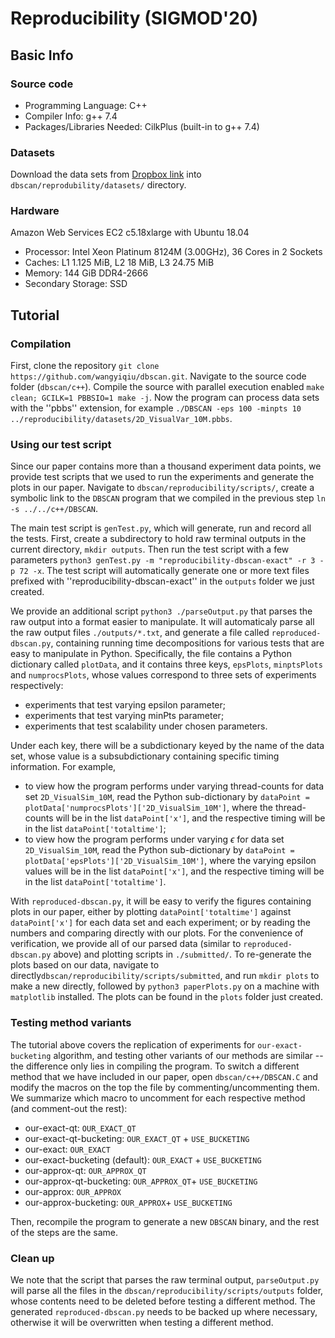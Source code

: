 # Reproducibility (SIGMOD'20)
## Basic Info
### Source code
* Programming Language: C++
* Compiler Info: g++ 7.4
* Packages/Libraries Needed: CilkPlus (built-in to g++ 7.4)
### Datasets
Download the data sets from [Dropbox link](https://www.dropbox.com/sh/ehhv9thpuvb36jq/AADQowvv9FfQ8ZYdAPL9qJs1a?dl=0) into ``dbscan/reprodubility/datasets/`` directory.
### Hardware
Amazon Web Services EC2 c5.18xlarge with Ubuntu 18.04
* Processor: Intel Xeon Platinum 8124M (3.00GHz), 36 Cores in 2 Sockets
* Caches: L1 1.125 MiB, L2 18 MiB, L3 24.75 MiB
* Memory: 144 GiB DDR4-2666
* Secondary Storage: SSD

## Tutorial
### Compilation
First, clone the repository ``git clone https://github.com/wangyiqiu/dbscan.git``. Navigate to the source code folder (``dbscan/c++``). Compile the source with parallel execution enabled ``make clean; GCILK=1 PBBSIO=1 make -j``. Now the program can process data sets with the ''pbbs'' extension, for example ``./DBSCAN -eps 100 -minpts 10 ../reproducibility/datasets/2D_VisualVar_10M.pbbs``.

### Using our test script
Since our paper contains more than a thousand experiment data points, we provide test scripts that we used to run the experiments and generate the plots in our paper. Navigate to ``dbscan/reproducibility/scripts/``, create a symbolic link to the ``DBSCAN`` program that we compiled in the previous step ``ln -s ../../c++/DBSCAN``.

The main test script is ``genTest.py``, which will generate, run and record all the tests. First, create a subdirectory to hold raw terminal outputs in the current directory, ``mkdir outputs``. Then run the test script with a few parameters ``python3 genTest.py -m "reproducibility-dbscan-exact" -r 3 -p 72 -x``. The test script will automatically generate one or more text files prefixed with ''reproducibility-dbscan-exact'' in the ``outputs`` folder we just created.

We provide an additional script ``python3 ./parseOutput.py`` that parses the raw output into a format easier to manipulate. It will automaticaly parse all the raw output files ``./outputs/*.txt``, and generate a file called ``reproduced-dbscan.py``, containing running time decompositions for various tests that are easy to manipulate in Python. Specifically, the file contains a Python dictionary called ``plotData``, and it contains three keys, ``epsPlots``, ``minptsPlots`` and ``numprocsPlots``, whose values correspond to three sets of experiments respectively:
* experiments that test varying epsilon parameter;
* experiments that test varying minPts parameter;
* experiments that test scalability under chosen parameters.

Under each key, there will be a subdictionary keyed by the name of the data set, whose value is a subsubdictionary containing specific timing information. For example,
* to view how the program performs under varying thread-counts for data set ``2D_VisualSim_10M``, read the Python sub-dictionary by ``dataPoint = plotData['numprocsPlots']['2D_VisualSim_10M']``, where the thread-counts will be in the list ``dataPoint['x']``, and the respective timing will be in the list ``dataPoint['totaltime']``;
* to view how the program performs under varying $\epsilon$ for data set ``2D_VisualSim_10M``, read the Python sub-dictionary by ``dataPoint = plotData['epsPlots']['2D_VisualSim_10M']``, where the varying epsilon values will be in the list ``dataPoint['x']``, and the respective timing will be in the list ``dataPoint['totaltime']``.

With ``reproduced-dbscan.py``, it will be easy to verify the figures containing plots in our paper, either by plotting ``dataPoint['totaltime']`` against ``dataPoint['x']`` for each data set and each experiment; or by reading the numbers and comparing directly with our plots. For the convenience of verification, we provide all of our parsed data (similar to ``reproduced-dbscan.py`` above) and plotting scripts in ``./submitted/``. To re-generate the plots based on our data, navigate to directly``dbscan/reproducibility/scripts/submitted``, and run ``mkdir plots`` to make a new directly, followed by ``python3 paperPlots.py`` on a machine with ``matplotlib`` installed. The plots can be found in the ``plots`` folder just created.

### Testing method variants

The tutorial above covers the replication of experiments for ``our-exact-bucketing`` algorithm, and testing other variants of our methods are similar -- the difference only lies in compiling the program. To switch a different method that we have included in our paper, open ``dbscan/c++/DBSCAN.C`` and modify the macros on the top the file by commenting/uncommenting them. We summarize which macro to uncomment for each respective method (and comment-out the rest):
* our-exact-qt: ``OUR_EXACT_QT``
* our-exact-qt-bucketing: ``OUR_EXACT_QT`` + ``USE_BUCKETING``
* our-exact: ``OUR_EXACT``
* our-exact-bucketing (default): ``OUR_EXACT`` + ``USE_BUCKETING``
* our-approx-qt: ``OUR_APPROX_QT``
* our-approx-qt-bucketing: ``OUR_APPROX_QT``+ ``USE_BUCKETING``
* our-approx: ``OUR_APPROX``
* our-approx-bucketing: ``OUR_APPROX``+ ``USE_BUCKETING``

Then, recompile the program to generate a new ``DBSCAN`` binary, and the rest of the steps are the same.

### Clean up

We note that the script that parses the raw terminal output, ``parseOutput.py`` will parse all the files in the ``dbscan/reproducibility/scripts/outputs`` folder, whose contents need to be deleted before testing a different method. The generated ``reproduced-dbscan.py`` needs to be backed up where necessary, otherwise it will be overwritten when testing a different method.
